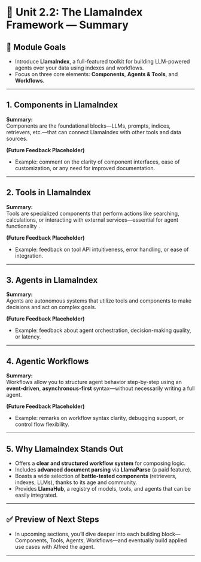# 🧠 Unit 2.2: The LlamaIndex Framework — Summary

## 🚀 Module Goals
- Introduce **LlamaIndex**, a full-featured toolkit for building LLM-powered agents over your data using indexes and workflows.
- Focus on three core elements: **Components**, **Agents & Tools**, and **Workflows**.

---

## 1. Components in LlamaIndex
**Summary:**  
Components are the foundational blocks—LLMs, prompts, indices, retrievers, etc.—that can connect LlamaIndex with other tools and data sources.

**(Future Feedback Placeholder)**  
- Example: comment on the clarity of component interfaces, ease of customization, or any need for improved documentation.

---

## 2. Tools in LlamaIndex
**Summary:**  
Tools are specialized components that perform actions like searching, calculations, or interacting with external services—essential for agent functionality .

**(Future Feedback Placeholder)**  
- Example: feedback on tool API intuitiveness, error handling, or ease of integration.

---

## 3. Agents in LlamaIndex
**Summary:**  
Agents are autonomous systems that utilize tools and components to make decisions and act on complex goals.

**(Future Feedback Placeholder)**  
- Example: feedback about agent orchestration, decision-making quality, or latency.

---

## 4. Agentic Workflows
**Summary:**  
Workflows allow you to structure agent behavior step-by-step using an **event-driven**, **asynchronous-first** syntax—without necessarily writing a full agent.

**(Future Feedback Placeholder)**  
- Example: remarks on workflow syntax clarity, debugging support, or control flow flexibility.

---

## 5. Why LlamaIndex Stands Out
- Offers a **clear and structured workflow system** for composing logic.
- Includes **advanced document parsing** via **LlamaParse** (a paid feature).
- Boasts a wide selection of **battle-tested components** (retrievers, indexes, LLMs), thanks to its age and community.
- Provides **LlamaHub**, a registry of models, tools, and agents that can be easily integrated.

---

## ✅ Preview of Next Steps
- In upcoming sections, you’ll dive deeper into each building block—Components, Tools, Agents, Workflows—and eventually build applied use cases with Alfred the agent.

---

